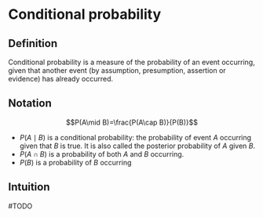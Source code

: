 # Conditional probability
## Definition
Conditional probability is a measure of the probability of an event occurring, given that another event (by assumption, presumption, assertion or evidence) has already occurred.

## Notation
$$P(A\mid B)=\frac{P(A\cap B)}{P(B)}$$
- $P(A\mid B)$ is a conditional probability: the probability of event $A$ occurring given that $B$ is true. It is also called the posterior probability of $A$ given $B$.
- $P(A\cap B)$ is a probability of both $A$ and $B$ occurring. 
- $P(B)$ is a probability of $B$ occurring

## Intuition
#TODO 